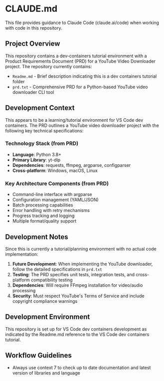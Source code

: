 # CLAUDE.md

This file provides guidance to Claude Code (claude.ai/code) when working with code in this repository.

## Project Overview

This repository contains a dev-containers tutorial environment with a Product Requirements Document (PRD) for a YouTube Video Downloader project. The repository currently contains:

- `Readme.md` - Brief description indicating this is a dev containers tutorial folder
- `prd.txt` - Comprehensive PRD for a Python-based YouTube video downloader CLI tool

## Development Context

This appears to be a learning/tutorial environment for VS Code dev containers. The PRD outlines a YouTube video downloader project with the following key technical specifications:

### Technology Stack (from PRD)
- **Language**: Python 3.8+
- **Primary Library**: yt-dlp
- **Dependencies**: requests, ffmpeg, argparse, configparser
- **Cross-platform**: Windows, macOS, Linux

### Key Architecture Components (from PRD)
- Command-line interface with argparse
- Configuration management (YAML/JSON)
- Batch processing capabilities
- Error handling with retry mechanisms
- Progress tracking and logging
- Multiple format/quality support

## Development Notes

Since this is currently a tutorial/planning environment with no actual code implementation:

1. **Future Development**: When implementing the YouTube downloader, follow the detailed specifications in `prd.txt`
2. **Testing**: The PRD specifies unit tests, integration tests, and cross-platform compatibility testing
3. **Dependencies**: Will require FFmpeg installation for video/audio processing
4. **Security**: Must respect YouTube's Terms of Service and include copyright compliance warnings

## Development Environment

This repository is set up for VS Code dev containers development as indicated by the Readme.md reference to the VS Code dev containers tutorial.

## Workflow Guidelines

- Always use context 7 to check up to date documentation and latest version of libraries and language